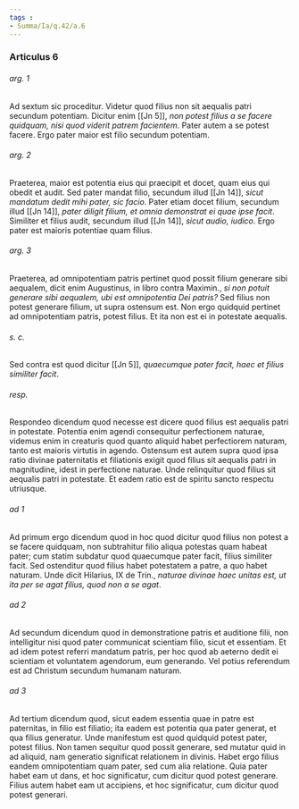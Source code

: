 ```yaml
---
tags : 
- Summa/Ia/q.42/a.6
---
```


### Articulus 6

###### arg. 1
Ad sextum sic proceditur. Videtur quod filius non sit aequalis patri secundum potentiam. Dicitur enim [[Jn 5]], *non potest filius a se facere quidquam, nisi quod viderit patrem facientem*. Pater autem a se potest facere. Ergo pater maior est filio secundum potentiam.

###### arg. 2
Praeterea, maior est potentia eius qui praecipit et docet, quam eius qui obedit et audit. Sed pater mandat filio, secundum illud [[Jn 14]], *sicut mandatum dedit mihi pater, sic facio*. Pater etiam docet filium, secundum illud [[Jn 14]], *pater diligit filium, et omnia demonstrat ei quae ipse facit*. Similiter et filius audit, secundum illud [[Jn 14]], *sicut audio, iudico*. Ergo pater est maioris potentiae quam filius.

###### arg. 3
Praeterea, ad omnipotentiam patris pertinet quod possit filium generare sibi aequalem, dicit enim Augustinus, in libro contra Maximin., *si non potuit generare sibi aequalem, ubi est omnipotentia Dei patris?* Sed filius non potest generare filium, ut supra ostensum est. Non ergo quidquid pertinet ad omnipotentiam patris, potest filius. Et ita non est ei in potestate aequalis.

###### s. c.
Sed contra est quod dicitur [[Jn 5]], *quaecumque pater facit, haec et filius similiter facit*.

###### resp.
Respondeo dicendum quod necesse est dicere quod filius est aequalis patri in potestate. Potentia enim agendi consequitur perfectionem naturae, videmus enim in creaturis quod quanto aliquid habet perfectiorem naturam, tanto est maioris virtutis in agendo. Ostensum est autem supra quod ipsa ratio divinae paternitatis et filiationis exigit quod filius sit aequalis patri in magnitudine, idest in perfectione naturae. Unde relinquitur quod filius sit aequalis patri in potestate. Et eadem ratio est de spiritu sancto respectu utriusque.

###### ad 1
Ad primum ergo dicendum quod in hoc quod dicitur quod filius non potest a se facere quidquam, non subtrahitur filio aliqua potestas quam habeat pater; cum statim subdatur quod quaecumque pater facit, filius similiter facit. Sed ostenditur quod filius habet potestatem a patre, a quo habet naturam. Unde dicit Hilarius, IX de Trin., *naturae divinae haec unitas est, ut ita per se agat filius, quod non a se agat*.

###### ad 2
Ad secundum dicendum quod in demonstratione patris et auditione filii, non intelligitur nisi quod pater communicat scientiam filio, sicut et essentiam. Et ad idem potest referri mandatum patris, per hoc quod ab aeterno dedit ei scientiam et voluntatem agendorum, eum generando. Vel potius referendum est ad Christum secundum humanam naturam.

###### ad 3
Ad tertium dicendum quod, sicut eadem essentia quae in patre est paternitas, in filio est filiatio; ita eadem est potentia qua pater generat, et qua filius generatur. Unde manifestum est quod quidquid potest pater, potest filius. Non tamen sequitur quod possit generare, sed mutatur quid in ad aliquid, nam generatio significat relationem in divinis. Habet ergo filius eandem omnipotentiam quam pater, sed cum alia relatione. Quia pater habet eam ut dans, et hoc significatur, cum dicitur quod potest generare. Filius autem habet eam ut accipiens, et hoc significatur, cum dicitur quod potest generari.

